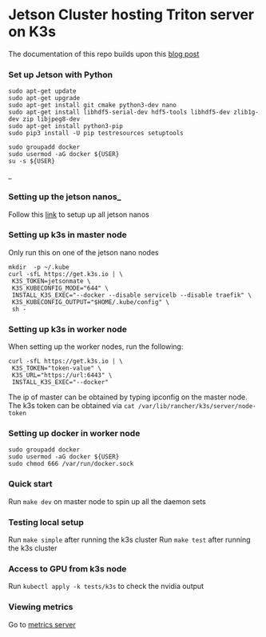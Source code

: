 # Jetson Cluster hosting Triton server on K3s

The documentation of this repo builds upon this [blog post](https://thenewstack.io/tutorial-edge-ai-with-triton-inference-server-kubernetes-jetson-mate/)

### Set up Jetson with Python

```
sudo apt-get update
sudo apt-get upgrade
sudo apt-get install git cmake python3-dev nano
sudo apt-get install libhdf5-serial-dev hdf5-tools libhdf5-dev zlib1g-dev zip libjpeg8-dev
sudo apt-get install python3-pip
sudo pip3 install -U pip testresources setuptools

sudo groupadd docker
sudo usermod -aG docker ${USER}
su -s ${USER}
```

\_

### Setting up the jetson nanos\_

Follow this [link](https://gilberttanner.com/blog/jetson-nano-getting-started/) to setup up all jetson nanos

### Setting up k3s in master node

Only run this on one of the jetson nano nodes

```
mkdir  -p ~/.kube
curl -sfL https://get.k3s.io | \
 K3S_TOKEN=jetsonmate \
 K3S_KUBECONFIG_MODE="644" \
 INSTALL_K3S_EXEC="--docker --disable servicelb --disable traefik" \
 K3S_KUBECONFIG_OUTPUT="$HOME/.kube/config" \
 sh -
```

### Setting up k3s in worker node

When setting up the worker nodes, run the following:

```
curl -sfL https://get.k3s.io | \
 K3S_TOKEN="token-value" \
 K3S_URL="https://url:6443" \
 INSTALL_K3S_EXEC="--docker"
```

The ip of master can be obtained by typing ipconfig on the master node. The k3s token can be obtained via `cat /var/lib/rancher/k3s/server/node-token`

### Setting up docker in worker node

```
sudo groupadd docker
sudo usermod -aG docker ${USER}
sudo chmod 666 /var/run/docker.sock
```

### Quick start

Run `make dev` on master node to spin up all the daemon sets

### Testing local setup

Run `make simple` after running the k3s cluster
Run `make test` after running the k3s cluster

### Access to GPU from k3s node

Run `kubectl apply -k tests/k3s` to check the nvidia output

### Viewing metrics

Go to [metrics server](http://localhost:8002/metrics)
